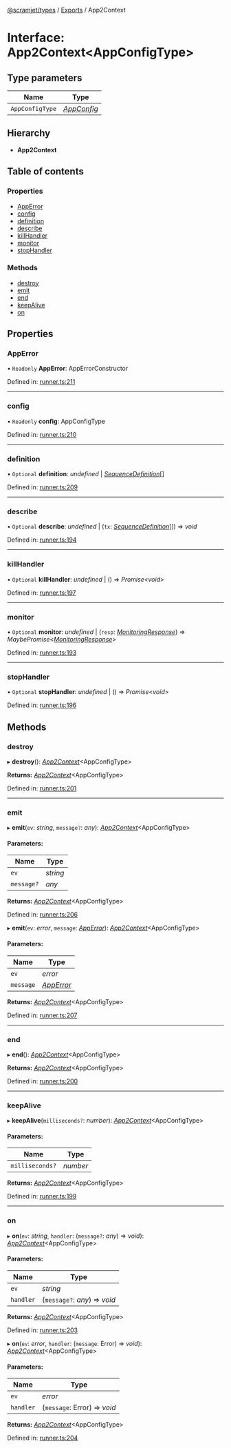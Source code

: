 [@scramjet/types](../README.md) / [Exports](../modules.md) / App2Context

# Interface: App2Context<AppConfigType\>

## Type parameters

Name | Type |
------ | ------ |
`AppConfigType` | [*AppConfig*](../modules.md#appconfig) |

## Hierarchy

* **App2Context**

## Table of contents

### Properties

- [AppError](app2context.md#apperror)
- [config](app2context.md#config)
- [definition](app2context.md#definition)
- [describe](app2context.md#describe)
- [killHandler](app2context.md#killhandler)
- [monitor](app2context.md#monitor)
- [stopHandler](app2context.md#stophandler)

### Methods

- [destroy](app2context.md#destroy)
- [emit](app2context.md#emit)
- [end](app2context.md#end)
- [keepAlive](app2context.md#keepalive)
- [on](app2context.md#on)

## Properties

### AppError

• `Readonly` **AppError**: AppErrorConstructor

Defined in: [runner.ts:211](https://github.com/scramjet-cloud-platform/scramjet-csi-dev/blob/42b038e/src/types/runner.ts#L211)

___

### config

• `Readonly` **config**: AppConfigType

Defined in: [runner.ts:210](https://github.com/scramjet-cloud-platform/scramjet-csi-dev/blob/42b038e/src/types/runner.ts#L210)

___

### definition

• `Optional` **definition**: *undefined* \| [*SequenceDefinition*](../modules.md#sequencedefinition)[]

Defined in: [runner.ts:209](https://github.com/scramjet-cloud-platform/scramjet-csi-dev/blob/42b038e/src/types/runner.ts#L209)

___

### describe

• `Optional` **describe**: *undefined* \| (`tx`: [*SequenceDefinition*](../modules.md#sequencedefinition)[]) => *void*

Defined in: [runner.ts:194](https://github.com/scramjet-cloud-platform/scramjet-csi-dev/blob/42b038e/src/types/runner.ts#L194)

___

### killHandler

• `Optional` **killHandler**: *undefined* \| () => *Promise*<*void*\>

Defined in: [runner.ts:197](https://github.com/scramjet-cloud-platform/scramjet-csi-dev/blob/42b038e/src/types/runner.ts#L197)

___

### monitor

• `Optional` **monitor**: *undefined* \| (`resp`: [*MonitoringResponse*](../modules.md#monitoringresponse)) => *MaybePromise*<[*MonitoringResponse*](../modules.md#monitoringresponse)\>

Defined in: [runner.ts:193](https://github.com/scramjet-cloud-platform/scramjet-csi-dev/blob/42b038e/src/types/runner.ts#L193)

___

### stopHandler

• `Optional` **stopHandler**: *undefined* \| () => *Promise*<*void*\>

Defined in: [runner.ts:196](https://github.com/scramjet-cloud-platform/scramjet-csi-dev/blob/42b038e/src/types/runner.ts#L196)

## Methods

### destroy

▸ **destroy**(): [*App2Context*](app2context.md)<AppConfigType\>

**Returns:** [*App2Context*](app2context.md)<AppConfigType\>

Defined in: [runner.ts:201](https://github.com/scramjet-cloud-platform/scramjet-csi-dev/blob/42b038e/src/types/runner.ts#L201)

___

### emit

▸ **emit**(`ev`: *string*, `message?`: *any*): [*App2Context*](app2context.md)<AppConfigType\>

#### Parameters:

Name | Type |
------ | ------ |
`ev` | *string* |
`message?` | *any* |

**Returns:** [*App2Context*](app2context.md)<AppConfigType\>

Defined in: [runner.ts:206](https://github.com/scramjet-cloud-platform/scramjet-csi-dev/blob/42b038e/src/types/runner.ts#L206)

▸ **emit**(`ev`: *error*, `message`: [*AppError*](../modules.md#apperror)): [*App2Context*](app2context.md)<AppConfigType\>

#### Parameters:

Name | Type |
------ | ------ |
`ev` | *error* |
`message` | [*AppError*](../modules.md#apperror) |

**Returns:** [*App2Context*](app2context.md)<AppConfigType\>

Defined in: [runner.ts:207](https://github.com/scramjet-cloud-platform/scramjet-csi-dev/blob/42b038e/src/types/runner.ts#L207)

___

### end

▸ **end**(): [*App2Context*](app2context.md)<AppConfigType\>

**Returns:** [*App2Context*](app2context.md)<AppConfigType\>

Defined in: [runner.ts:200](https://github.com/scramjet-cloud-platform/scramjet-csi-dev/blob/42b038e/src/types/runner.ts#L200)

___

### keepAlive

▸ **keepAlive**(`milliseconds?`: *number*): [*App2Context*](app2context.md)<AppConfigType\>

#### Parameters:

Name | Type |
------ | ------ |
`milliseconds?` | *number* |

**Returns:** [*App2Context*](app2context.md)<AppConfigType\>

Defined in: [runner.ts:199](https://github.com/scramjet-cloud-platform/scramjet-csi-dev/blob/42b038e/src/types/runner.ts#L199)

___

### on

▸ **on**(`ev`: *string*, `handler`: (`message?`: *any*) => *void*): [*App2Context*](app2context.md)<AppConfigType\>

#### Parameters:

Name | Type |
------ | ------ |
`ev` | *string* |
`handler` | (`message?`: *any*) => *void* |

**Returns:** [*App2Context*](app2context.md)<AppConfigType\>

Defined in: [runner.ts:203](https://github.com/scramjet-cloud-platform/scramjet-csi-dev/blob/42b038e/src/types/runner.ts#L203)

▸ **on**(`ev`: *error*, `handler`: (`message`: Error) => *void*): [*App2Context*](app2context.md)<AppConfigType\>

#### Parameters:

Name | Type |
------ | ------ |
`ev` | *error* |
`handler` | (`message`: Error) => *void* |

**Returns:** [*App2Context*](app2context.md)<AppConfigType\>

Defined in: [runner.ts:204](https://github.com/scramjet-cloud-platform/scramjet-csi-dev/blob/42b038e/src/types/runner.ts#L204)
